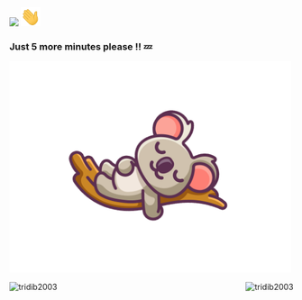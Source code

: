 <img src="https://img.shields.io/badge/Hey-Visitor%20!-brightgreen" /> <img src="https://github.com/tridib2003/tridib2003/blob/main/Hi.gif" width="35px"><br>
### Just 5 more minutes please !! :zzz:

<img src="https://github.com/tridib2003/tridib2003/blob/main/zzz.png" width="500"/><br>

<img align="left" src="https://github-readme-stats.vercel.app/api?username=tridib2003&show_icons=true&theme=dracula" alt="tridib2003">

<img align="right" src="https://github-readme-stats.vercel.app/api/top-langs/?username=tridib2003&theme=dracula" alt="tridib2003" />

<!--
<br><br>[![HitCount](http://hits.dwyl.com/tridib2003/tridib2003.svg)](http://hits.dwyl.com/tridib2003/tridib2003)

![Github stats](https://github-readme-stats.vercel.app/api?username=tridib2003)
-->

<!--
**tridib2003/tridib2003** is a ✨ _special_ ✨ repository because its `README.md` (this file) appears on your GitHub profile.

Here are some ideas to get you started:

- 🔭 I’m currently working on ...
- 🌱 I’m currently learning ...
- 👯 I’m looking to collaborate on ...
- 🤔 I’m looking for help with ...
- 💬 Ask me about ...
- 📫 How to reach me: ...
- 😄 Pronouns: ...
- ⚡ Fun fact: ...
-->
